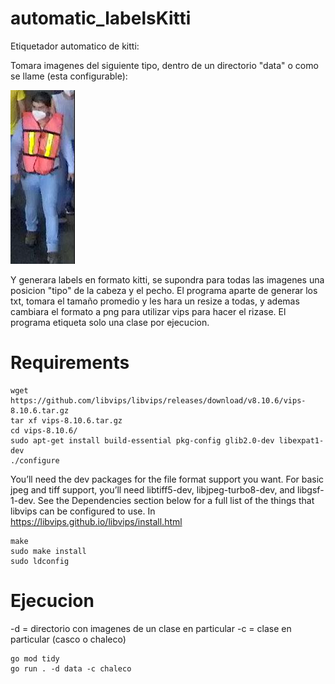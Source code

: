 # automatic_labelsKitti

Etiquetador automatico de kitti:

Tomara imagenes del siguiente tipo, dentro de un directorio "data" o como se llame (esta configurable):

![ejemplo](data/camera-0_2021-05-25T22:28:23+0000_0000015721.png)

Y generara labels en formato kitti, se supondra para todas las imagenes una posicion "tipo" de la cabeza y el pecho. 
El programa aparte de generar los txt, tomara el tamaño promedio y les hara un resize a todas, y ademas cambiara el formato a png 
para utilizar vips para hacer el rizase.
El programa etiqueta solo una clase por ejecucion.


# Requirements
```
wget https://github.com/libvips/libvips/releases/download/v8.10.6/vips-8.10.6.tar.gz
tar xf vips-8.10.6.tar.gz
cd vips-8.10.6/
sudo apt-get install build-essential pkg-config glib2.0-dev libexpat1-dev
./configure
```

You’ll need the dev packages for the file format support you want. For basic jpeg and tiff support, you’ll need libtiff5-dev, libjpeg-turbo8-dev, and libgsf-1-dev. See the Dependencies section below for a full list of the things that libvips can be configured to use.
In https://libvips.github.io/libvips/install.html

```
make
sudo make install
sudo ldconfig
```
# Ejecucion


-d = directorio con imagenes de un clase en particular
-c = clase en particular (casco o chaleco)


```
go mod tidy
go run . -d data -c chaleco

```
